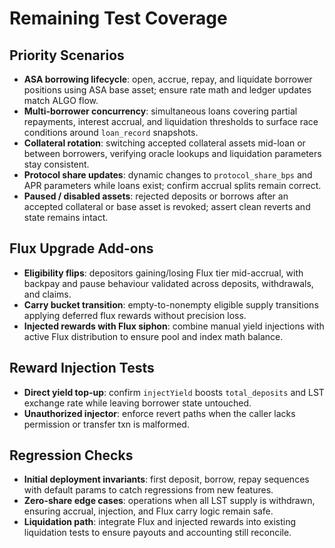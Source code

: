 # Remaining Test Coverage

## Priority Scenarios
- **ASA borrowing lifecycle**: open, accrue, repay, and liquidate borrower positions using ASA base asset; ensure rate math and ledger updates match ALGO flow.
- **Multi-borrower concurrency**: simultaneous loans covering partial repayments, interest accrual, and liquidation thresholds to surface race conditions around `loan_record` snapshots.
- **Collateral rotation**: switching accepted collateral assets mid-loan or between borrowers, verifying oracle lookups and liquidation parameters stay consistent.
- **Protocol share updates**: dynamic changes to `protocol_share_bps` and APR parameters while loans exist; confirm accrual splits remain correct.
- **Paused / disabled assets**: rejected deposits or borrows after an accepted collateral or base asset is revoked; assert clean reverts and state remains intact.

## Flux Upgrade Add-ons
- **Eligibility flips**: depositors gaining/losing Flux tier mid-accrual, with backpay and pause behaviour validated across deposits, withdrawals, and claims.
- **Carry bucket transition**: empty-to-nonempty eligible supply transitions applying deferred flux rewards without precision loss.
- **Injected rewards with Flux siphon**: combine manual yield injections with active Flux distribution to ensure pool and index math balance.

## Reward Injection Tests
- **Direct yield top-up**: confirm `injectYield` boosts `total_deposits` and LST exchange rate while leaving borrower state untouched.
- **Unauthorized injector**: enforce revert paths when the caller lacks permission or transfer txn is malformed.

## Regression Checks
- **Initial deployment invariants**: first deposit, borrow, repay sequences with default params to catch regressions from new features.
- **Zero-share edge cases**: operations when all LST supply is withdrawn, ensuring accrual, injection, and Flux carry logic remain safe.
- **Liquidation path**: integrate Flux and injected rewards into existing liquidation tests to ensure payouts and accounting still reconcile.
